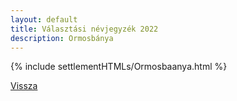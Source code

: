 ```yaml
---
layout: default
title: Választási névjegyzék 2022
description: Ormosbánya
---
```


{% include settlementHTMLs/Ormosbaanya.html %}

[Vissza](./)